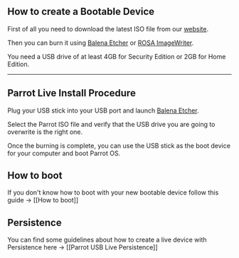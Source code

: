 ## How to create a Bootable Device ##

First of all you need to download the latest ISO file from our [website](https://parrotlinux.org/download/).

Then you can burn it using [Balena Etcher](https:https://www.balena.io/etcher/) or [ROSA ImageWriter](http://wiki.rosalab.ru/en/index.php/ROSA_ImageWriter).

You need a USB drive of at least 4GB for Security Edition or 2GB for Home Edition.


---

## Parrot Live Install Procedure ##


Plug your USB stick into your USB port and launch [Balena Etcher](https:https://www.balena.io/etcher/).

Select the Parrot ISO file and verify that the USB drive you are going to overwrite is the right one.

<!-- <html><img src="http://cloudflare.archive.parrotsec.org/parrot/misc/image-writer/screenshots/screenshot0.png"></html>


<html><img src="http://cloudflare.archive.parrotsec.org/parrot/misc/image-writer/screenshots/screenshot1.png"></html> -->


Once the burning is complete, you can use the USB stick as the boot device for your computer and boot Parrot OS.



## How to boot ##

If you don't know how to boot with your new bootable device follow this guide -> [[How to boot]]



## Persistence ##

You can find some guidelines about how to create a live device with Persistence here -> [[Parrot USB Live Persistence]]
